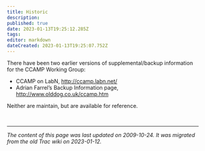 ```yaml
---
title: Historic
description: 
published: true
date: 2023-01-13T19:25:12.285Z
tags: 
editor: markdown
dateCreated: 2023-01-13T19:25:07.752Z
---
```


     

There have been two earlier versions of supplemental/backup information for the CCAMP Working Group:

* CCAMP on LabN, http://ccamp.labn.net/
* Adrian Farrel’s Backup Information page, http://www.olddog.co.uk/ccamp.htm 

Neither are maintain, but are available for reference.


&nbsp;
&nbsp;
&nbsp;

---

*The content of this page was last updated on 2009-10-24. It was migrated from the old Trac wiki on 2023-01-12.*
